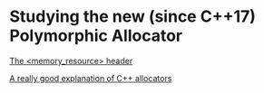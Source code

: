 # Studying the new (since C++17) Polymorphic Allocator

[The <memory_resource> header](https://en.cppreference.com/w/cpp/header/memory_resource)

[A really good explanation of C++ allocators](https://rawgit.com/google/cxx-std-draft/allocator-paper/allocator_user_guide.html)
